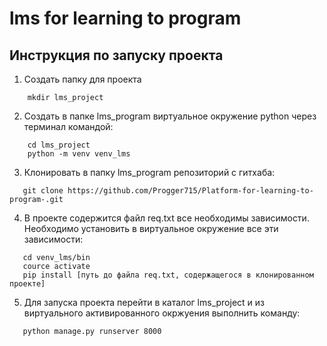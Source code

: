 # lms for learning to program

## Инструкция по запуску проекта

1. Создать папку для проекта

```
    mkdir lms_project
```

2. Создать в папке lms_program виртуальное окружение python через терминал
   командой:

```
    cd lms_project
    python -m venv venv_lms
```

3. Клонировать в папку lms_program репозиторий с гитхаба:

```
   git clone https://github.com/Progger715/Platform-for-learning-to-program-.git
```

4. В проекте содержится файл req.txt все необходимы зависимости. Необходимо установить в виртуальное окружение
   все эти зависимости:

```
   cd venv_lms/bin
   cource activate
   pip install [путь до файла req.txt, содержащегося в клонированном проекте]
```

5. Для запуска проекта перейти в каталог lms_project и из виртуального активированного окржуения 
выполнить команду:
```
   python manage.py runserver 8000
```